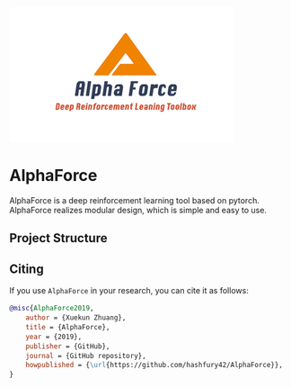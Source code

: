 
![image](https://github.com/hashfury42/AlphaForce/blob/master/alphaforce.png)
# AlphaForce
AlphaForce is a deep reinforcement learning tool based on pytorch.
AlphaForce realizes modular design, which is simple and easy to use.

## Project Structure


## Citing

If you use `AlphaForce` in your research, you can cite it as follows:
```bibtex
@misc{AlphaForce2019,
    author = {Xuekun Zhuang},
    title = {AlphaForce},
    year = {2019},
    publisher = {GitHub},
    journal = {GitHub repository},
    howpublished = {\url{https://github.com/hashfury42/AlphaForce}},
}
```